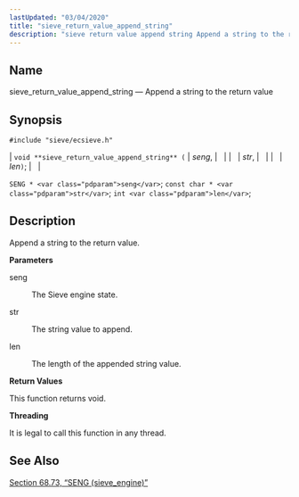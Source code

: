 ```yaml
---
lastUpdated: "03/04/2020"
title: "sieve_return_value_append_string"
description: "sieve return value append string Append a string to the return value void sieve return value append string seng str len SENG seng const char str int len Append a string to the return value seng The Sieve engine state str The string value to append len The length of..."
---
```


<a name="apis.sieve_return_value_append_string"></a> 
## Name

sieve_return_value_append_string — Append a string to the return value

## Synopsis

`#include "sieve/ecsieve.h"`

| `void **sieve_return_value_append_string** (` | <var class="pdparam">seng</var>, |   |
|   | <var class="pdparam">str</var>, |   |
|   | <var class="pdparam">len</var>`)`; |   |

`SENG * <var class="pdparam">seng</var>`;
`const char * <var class="pdparam">str</var>`;
`int <var class="pdparam">len</var>`;<a name="idp60574464"></a> 
## Description

Append a string to the return value.

**<a name="idp60575680"></a> Parameters**

<dl class="variablelist">

<dt>seng</dt>

<dd>

The Sieve engine state.

</dd>

<dt>str</dt>

<dd>

The string value to append.

</dd>

<dt>len</dt>

<dd>

The length of the appended string value.

</dd>

</dl>

**<a name="idp60582080"></a> Return Values**

This function returns void.

**<a name="idp60582992"></a> Threading**

It is legal to call this function in any thread.

<a name="idp60584416"></a> 
## See Also

[Section 68.73, “SENG (sieve_engine)”](structs.seng "68.73. SENG (sieve_engine)")